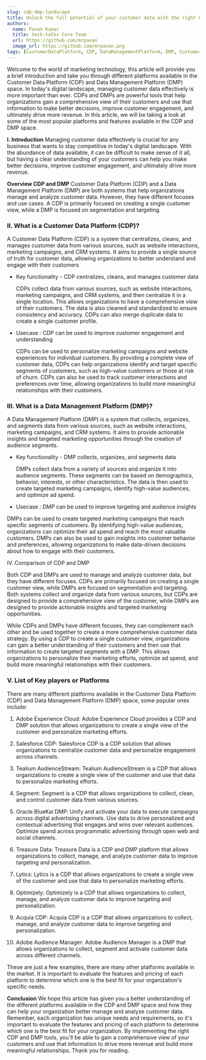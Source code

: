```yaml
---
slug: cdp-dmp-landscape
title: Unlock the full potential of your customer data with the right CDP and DMP tools
authors:
  name: Pavan Kumar
  title: tech-talks Core Team
  url: https://github.com/mrpavan
  image_url: https://github.com/mrpavan.png
tags: [CustomerDataPlatform, CDP, DataManagementPlatform, DMP, CustomerDataStrategy, DataSegmentation, TargetedMarketing, SingleCustomerView, CustomerEngagement, DataInsights]
---
```


Welcome to the world of marketing technology, this article will provide you a brief introduction and take you through different platforms available in the Customer Data Platform (CDP) and Data Management Platform (DMP) space. In today's digital landscape, managing customer data effectively is more important than ever. CDPs and DMPs are powerful tools that help organizations gain a comprehensive view of their customers and use that information to make better decisions, improve customer engagement, and ultimately drive more revenue. In this article, we will be taking a look at some of the most popular platforms and features available in the CDP and DMP space.

**I. Introduction**
Managing customer data effectively is crucial for any business that wants to stay competitive in today's digital landscape. With the abundance of data available, it can be difficult to make sense of it all, but having a clear understanding of your customers can help you make better decisions, improve customer engagement, and ultimately drive more revenue.

**Overview CDP and DMP**
Customer Data Platform (CDP) and a Data Management Platform (DMP) are both systems that help organizations manage and analyze customer data. However, they have different focuses and use cases. A CDP is primarily focused on creating a single customer view, while a DMP is focused on segmentation and targeting.

### II. What is a Customer Data Platform (CDP)?

A Customer Data Platform (CDP) is a system that centralizes, cleans, and manages customer data from various sources, such as website interactions, marketing campaigns, and CRM systems. It aims to provide a single source of truth for customer data, allowing organizations to better understand and engage with their customers

- Key functionality - CDP centralizes, cleans, and manages customer data

  CDPs collect data from various sources, such as website interactions, marketing campaigns, and CRM systems, and then centralize it in a single location. This allows organizations to have a comprehensive view of their customers. The data is also cleaned and standardized to ensure consistency and accuracy. CDPs can also merge duplicate data to create a single customer profile.

- Usecase : CDP can be used to improve customer engagement and understanding

  CDPs can be used to personalize marketing campaigns and website experiences for individual customers. By providing a complete view of customer data, CDPs can help organizations identify and target specific segments of customers, such as high-value customers or those at risk of churn. CDPs can also be used to track customer interactions and preferences over time, allowing organizations to build more meaningful relationships with their customers.

### III. What is a Data Management Platform (DMP)?

A Data Management Platform (DMP) is a system that collects, organizes, and segments data from various sources, such as website interactions, marketing campaigns, and CRM systems. It aims to provide actionable insights and targeted marketing opportunities through the creation of audience segments.

- Key functionality - DMP collects, organizes, and segments data

  DMPs collect data from a variety of sources and organize it into audience segments. These segments can be based on demographics, behavior, interests, or other characteristics. The data is then used to create targeted marketing campaigns, identify high-value audiences, and optimize ad spend.

-  Usecase : DMP can be used to improve targeting and audience insights

  DMPs can be used to create targeted marketing campaigns that reach specific segments of customers. By identifying high-value audiences, organizations can optimize their ad spend and reach the most valuable customers. DMPs can also be used to gain insights into customer behavior and preferences, allowing organizations to make data-driven decisions about how to engage with their customers.

  IV. Comparison of CDP and DMP

  Both CDP and DMPs are used to manage and analyze customer data, but they have different focuses. CDPs are primarily focused on creating a single customer view, while DMPs are focused on segmentation and targeting. Both systems collect and organize data from various sources, but CDPs are designed to provide a comprehensive view of the customer, while DMPs are designed to provide actionable insights and targeted marketing opportunities.

  While CDPs and DMPs have different focuses, they can complement each other and be used together to create a more comprehensive customer data strategy. By using a CDP to create a single customer view, organizations can gain a better understanding of their customers and then use that information to create targeted segments with a DMP. This allows organizations to personalize their marketing efforts, optimize ad spend, and build more meaningful relationships with their customers.

### V. List of Key players or Platforms

There are many different platforms available in the Customer Data Platform (CDP) and Data Management Platform (DMP) space, some popular ones include:

1. Adobe Experience Cloud: Adobe Experience Cloud provides a CDP and DMP solution that allows organizations to create a single view of the customer and personalize marketing efforts.

2. Salesforce CDP: Salesforce CDP is a CDP solution that allows organizations to centralize customer data and personalize engagement across channels.

3. Tealium AudienceStream: Tealium AudienceStream is a CDP that allows organizations to create a single view of the customer and use that data to personalize marketing efforts.

4. Segment: Segment is a CDP that allows organizations to collect, clean, and control customer data from various sources.

5. Oracle BlueKai DMP: Unify and activate your data to execute campaigns across digital advertising channels. Use data to drive personalized and contextual advertising that engages and wins over relevant audiences. Optimize spend across programmatic advertising through open web and social channels.

6. Treasure Data: Treasure Data is a CDP and DMP platform that allows organizations to collect, manage, and analyze customer data to improve targeting and personalization.

7. Lytics: Lytics is a CDP that allows organizations to create a single view of the customer and use that data to personalize marketing efforts.

8. Optimizely: Optimizely is a CDP that allows organizations to collect, manage, and analyze customer data to improve targeting and personalization.

9. Acquia CDP: Acquia CDP is a CDP that allows organizations to collect, manage, and analyze customer data to improve targeting and personalization.

10. Adobe Audience Manager: Adobe Audience Manager is a DMP that allows organizations to collect, segment and activate customer data across different channels.


These are just a few examples, there are many other platforms available in the market. It is important to evaluate the features and pricing of each platform to determine which one is the best fit for your organization's specific needs.

**Conclusion**
We hope this article has given you a better understanding of the different platforms available in the CDP and DMP space and how they can help your organization better manage and analyze customer data. Remember, each organization has unique needs and requirements, so it's important to evaluate the features and pricing of each platform to determine which one is the best fit for your organization. By implementing the right CDP and DMP tools, you'll be able to gain a comprehensive view of your customers and use that information to drive more revenue and build more meaningful relationships. Thank you for reading.